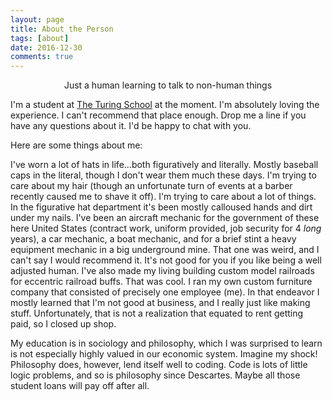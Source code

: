 ```yaml
---
layout: page
title: About the Person
tags: [about]
date: 2016-12-30
comments: true
---
```


<center>Just a human learning to talk to non-human things</center>

I'm a student at [The Turing School](https://www.turing.io/) at the moment. I'm absolutely loving the experience. I can't recommend that place enough. Drop me a line if you have any questions about it. I'd be happy to chat with you.

Here are some things about me:

I've worn a lot of hats in life...both figuratively and literally. Mostly baseball caps in the literal, though I don't wear them much these days. I'm trying to care about my hair (though an unfortunate turn of events at a barber recently caused me to shave it off). I'm trying to care about a lot of things. In the figurative hat department it's been mostly calloused hands and dirt under my nails. I've been an aircraft mechanic for the government of these here United States (contract work, uniform provided, job security for 4 *long* years), a car mechanic, a boat mechanic, and for a brief stint a heavy equipment mechanic in a big underground mine. That one was weird, and I can't say I would recommend it. It's not good for you if you like being a well adjusted human. I've also made my living building custom model railroads for eccentric railroad buffs. That was cool. I ran my own custom furniture company that consisted of precisely one employee (me). In that endeavor I mostly learned that I'm not good at business, and I really just like making stuff. Unfortunately, that is not a realization that equated to rent getting paid, so I closed up shop.

My education is in sociology and philosophy, which I was surprised to learn is not especially highly valued in our economic system. Imagine my shock! Philosophy does, however, lend itself well to coding. Code is lots of little logic problems, and so is philosophy since Descartes. Maybe all those student loans will pay off after all.
